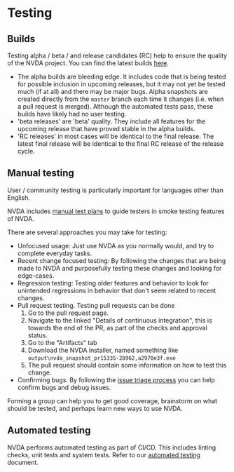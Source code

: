 # Testing

## Builds

Testing alpha / beta / and release candidates (RC) help to ensure the quality of the NVDA project.
You can find the latest builds [here](https://www.nvaccess.org/files/nvda/snapshots/).

* The alpha builds are bleeding edge.
It includes code that is being tested for possible inclusion in upcoming releases, but it may not yet be tested much (if at all) and there may be major bugs.
Alpha snapshots are created directly from the `master` branch each time it changes (i.e. when a pull request is merged).
Although the automated tests pass, these builds have likely had no user testing.
* 'beta releases' are 'beta' quality. They include all features for the upcoming release that have proved stable in the alpha builds.
* 'RC releases' in most cases will be identical to the final release.
The latest final release will be identical to the final RC release of the release cycle.

## Manual testing
User / community testing is particularly important for languages other than English.

NVDA includes [manual test plans](../../tests/manual/README.md) to guide testers in smoke testing features of NVDA.

There are several approaches you may take for testing:
- Unfocused usage: Just use NVDA as you normally would, and try to complete everyday tasks.
- Recent change focused testing: By following the changes that are being made to NVDA and purposefully testing these changes and looking for edge-cases.
- Regression testing: Testing older features and behavior to look for unintended regressions in behavior that don't seem related to recent changes.
- Pull request testing.
Testing pull requests can be done
	1. Go to the pull request page.
	1. Navigate to the linked "Details of continuous integration", this is towards the end of the PR, as part of the checks and approval status.
	1. Go to the "Artifacts" tab
	1. Download the NVDA installer, named something like `output\nvda_snapshot_pr15335-28962,a2970e3f.exe`
	1. The pull request should contain some information on how to test this change.
- Confirming bugs.
By following the [issue triage process](../issues/triage.md) you can help confirm bugs and debug issues.

Forming a group can help you to get good coverage, brainstorm on what should be tested, and perhaps learn new ways to use NVDA.

## Automated testing

NVDA performs automated testing as part of CI/CD.
This includes linting checks, unit tests and system tests.
Refer to our [automated testing](./automated.md) document.
